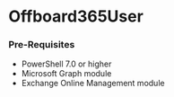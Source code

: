 # Offboard365User

### Pre-Requisites
- PowerShell 7.0 or higher
- Microsoft Graph module
- Exchange Online Management module
